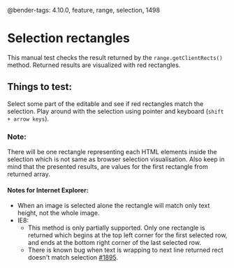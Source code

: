 @bender-tags: 4.10.0, feature, range, selection, 1498

# Selection rectangles

This manual test checks the result returned by the `range.getClientRects()` method. Returned results are visualized with
red rectangles.

## Things to test:

Select some part of the editable and see if red rectangles match the selection. Play around with the selection using
pointer and keyboard (`shift + arrow keys`).

### Note:

There will be one rectangle representing each HTML elements inside the selection which is not same as browser selection
visualisation. Also keep in mind that the presented results, are values for the first rectangle from returned array.

#### Notes for Internet Explorer:

* When an image is selected alone the rectangle will match only text height, not the whole image.
* IE8:
	* This method is only partially supported. Only one rectangle is returned which begins at the top left corner for
	  the first selected row, and ends at the bottom right corner of the last selected row.
	* There is known bug when text is wrapping to next line returned rect doesn't match
	  selection [#1895](https://github.com/ckeditor/ckeditor4/issues/1895).
